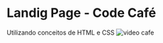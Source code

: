 # Landig Page - Code Café
Utilizando conceitos de HTML e CSS
![video cafe](https://user-images.githubusercontent.com/122579477/220953562-908239dd-6fcd-4d51-b102-b48078cd52a0.gif)
